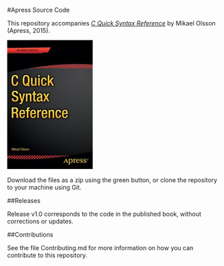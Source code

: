 #Apress Source Code

This repository accompanies [*C Quick Syntax Reference*](http://www.apress.com/9781430264996) by Mikael  Olsson (Apress, 2015).

![Cover image](9781430264996.jpg)

Download the files as a zip using the green button, or clone the repository to your machine using Git.

##Releases

Release v1.0 corresponds to the code in the published book, without corrections or updates.

##Contributions

See the file Contributing.md for more information on how you can contribute to this repository.
